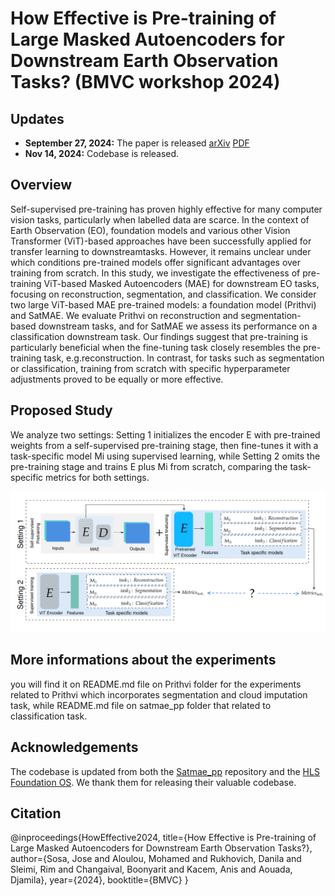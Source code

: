 # How Effective is Pre-training of Large Masked Autoencoders for Downstream Earth Observation Tasks? (BMVC workshop 2024)

## Updates
- **September 27, 2024:** The paper is released [arXiv](https://arxiv.org/abs/2409.18536) [PDF](https://arxiv.org/pdf/2409.18536.pdf)
- **Nov 14, 2024:** Codebase is released.

## Overview
Self-supervised pre-training has proven highly effective for many computer vision tasks, particularly when labelled data are scarce. In the context of Earth Observation (EO), foundation models and various other Vision Transformer (ViT)-based approaches have been successfully applied for transfer learning to downstreamtasks. However, it remains unclear under which conditions pre-trained models
offer significant advantages over training from scratch. In this study, we investigate the effectiveness of pre-training ViT-based Masked Autoencoders (MAE) for downstream EO tasks, focusing on reconstruction, segmentation, and classification. We consider two large ViT-based MAE pre-trained models: a foundation model (Prithvi) and SatMAE. We evaluate Prithvi on reconstruction and segmentation-
based downstream tasks, and for SatMAE we assess its performance on a classification downstream task. Our findings suggest that pre-training is particularly beneficial when the fine-tuning task closely resembles the pre-training task, e.g.reconstruction. In contrast, for tasks such as segmentation or classification, training from scratch with specific hyperparameter adjustments proved to be equally or more effective.
## Proposed Study
We analyze two settings: Setting 1 initializes the encoder E with pre-trained weights from a self-supervised pre-training stage, then fine-tunes it with a task-specific model Mi using supervised learning, while Setting 2 omits the pre-training stage and trains E plus Mi from scratch, comparing the task-specific metrics for both settings.

<img width="1096" alt="image" src="image/proposed study.png">

## More informations about the experiments
you will find it on README.md file on Prithvi folder for the experiments related to Prithvi which incorporates segmentation and cloud imputation task, while README.md file on satmae_pp folder that related to classification task. 

## Acknowledgements
The codebase is updated from both the [Satmae_pp](https://github.com/techmn/satmae_pp) repository and the [HLS Foundation OS](https://github.com/NASA-IMPACT/hls-foundation-os). We thank them for releasing their valuable codebase.

## Citation

@inproceedings{HowEffective2024,
    title={How Effective is Pre-training of Large Masked Autoencoders for Downstream Earth Observation Tasks?},
    author={Sosa, Jose and Aloulou, Mohamed and Rukhovich, Danila and Sleimi, Rim and Changaival, Boonyarit and Kacem, Anis and Aouada, Djamila},
    year={2024},
    booktitle={BMVC}
}


